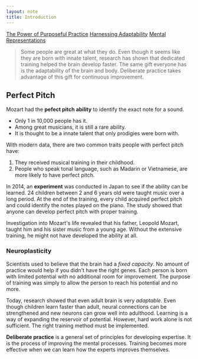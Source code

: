 ```yaml
---
layout: note
title: Introduction
---
```


[The Power of Purposeful Practice](1-the-power-of-purposeful-practice.html)
[Harnessing Adaptability](2-harnessing-adaptability.html)
[Mental Representations](3-mental-representations.html)

> Some people are great at what they do. Even though it seems like they are born with innate talent, research has shown that dedicated training helped the brain develop faster. The same gift everyone has is the adaptability of the brain and body. Deliberate practice takes advantage of this gift for continuous improvement.

## Perfect Pitch

Mozart had the **pefect pitch ability** to identify the exact note for a sound.

- Only 1 in 10,000 people has it.
- Among great musicians, it is still a rare ability.
- It is thought to be a innate talent that only prodigies were born with.

With modern data, there are two common traits people with perfect pitch have:

1. They received musical training in their childhood.
2. People who speak tonal language, such as Madarin or Vietnamese, are more likely to have perfect pitch.

In 2014, an **experiment** was conducted in Japan to see if the ability can be learned. 24 children between 2 and 6 years old were taught music over a long period. At the end of the training, every child acquired perfect pitch and could identify the notes played on the piano. The study showed that anyone can develop perfect pitch with proper training.

Investigation into Mozart's life revealed that his father, Leopold Mozart, taught him and his sister music from a young age. Without the extensive training, he might not have developed the ability at all. 

### Neuroplasticity

Scientists used to believe that the brain had a *fixed capacity*. No amount of practice would help if you didn't have the right genes. Each person is born with limited potential with no additional room for improvement. The purpose of training was simply to allow the person to reach his potential and no more.

Today, research showed that even adult brain is very *adaptable*. Even though children learn faster than adult, neural connections can be strengthened and new neurons can grow well into adulthood. Learning is a way of expanding the reservoir of potential. However, hard work alone is not sufficient. The right training method must be implemented. 

**Deliberate practice** is a general set of principles for developing expertise. It is the process of improving the mental processes. Training becomes more effective when we can learn how the experts improves themselves.